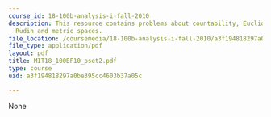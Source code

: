 ```yaml
---
course_id: 18-100b-analysis-i-fall-2010
description: This resource contains problems about countability, Euclidean spaces,
  Rudin and metric spaces.
file_location: /coursemedia/18-100b-analysis-i-fall-2010/a3f194818297a0be395cc4603b37a05c_MIT18_100BF10_pset2.pdf
file_type: application/pdf
layout: pdf
title: MIT18_100BF10_pset2.pdf
type: course
uid: a3f194818297a0be395cc4603b37a05c

---
```

None